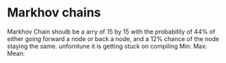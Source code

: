 # Markhov chains



Markhov Chain shoulb be a  arry of 15 by 15
with the probabitily of 44% of either going forward a node or back a node,
and a 12% chance of the node staying the same.
unforntune it is getting stuck on compiling
Min:
Max:
Mean:
